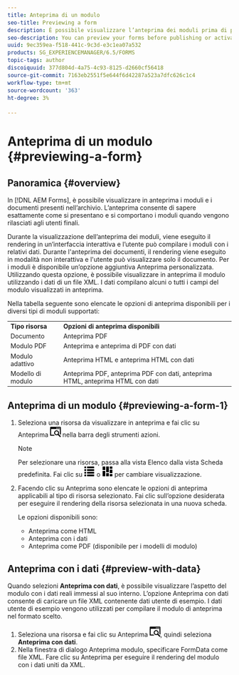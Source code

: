 ```yaml
---
title: Anteprima di un modulo
seo-title: Previewing a form
description: È possibile visualizzare l’anteprima dei moduli prima di pubblicarli o attivarli per assicurarsi che soddisfino le aspettative. Le opzioni di anteprima possono variare in base ai tipi di modulo supportati.
seo-description: You can preview your forms before publishing or activating to ensure it meets the expectations. Preview options may vary across the supported form types.
uuid: 9ec359ea-f518-441c-9c3d-e3c1ea07a532
products: SG_EXPERIENCEMANAGER/6.5/FORMS
topic-tags: author
discoiquuid: 377d804d-4a75-4c93-8125-d2660cf56418
source-git-commit: 7163eb2551f5e644f6d42287a523a7dfc626c1c4
workflow-type: tm+mt
source-wordcount: '363'
ht-degree: 3%

---
```



# Anteprima di un modulo {#previewing-a-form}

## Panoramica {#overview}

In [!DNL AEM Forms], è possibile visualizzare in anteprima i moduli e i documenti presenti nell’archivio. L’anteprima consente di sapere esattamente come si presentano e si comportano i moduli quando vengono rilasciati agli utenti finali.

Durante la visualizzazione dell’anteprima dei moduli, viene eseguito il rendering in un’interfaccia interattiva e l’utente può compilare i moduli con i relativi dati. Durante l&#39;anteprima dei documenti, il rendering viene eseguito in modalità non interattiva e l&#39;utente può visualizzare solo il documento. Per i moduli è disponibile un’opzione aggiuntiva Anteprima personalizzata. Utilizzando questa opzione, è possibile visualizzare in anteprima il modulo utilizzando i dati di un file XML. I dati compilano alcuni o tutti i campi del modulo visualizzati in anteprima.

Nella tabella seguente sono elencate le opzioni di anteprima disponibili per i diversi tipi di moduli supportati:

<table>
 <tbody>
  <tr>
   <td><strong>Tipo risorsa</strong><br /> </td>
   <td><strong>Opzioni di anteprima disponibili</strong><br /> </td>
  </tr>
  <tr>
   <td>Documento</td>
   <td>Anteprima PDF</td>
  </tr>
  <tr>
   <td>Modulo PDF</td>
   <td>Anteprima e anteprima di PDF con dati<br /> </td>
  </tr>
  <tr>
   <td>Modulo adattivo</td>
   <td>Anteprima HTML e anteprima HTML con dati</td>
  </tr>
  <tr>
   <td>Modello di modulo</td>
   <td>Anteprima PDF, anteprima PDF con dati, anteprima HTML, anteprima HTML con dati<br /> </td>
  </tr>
 </tbody>
</table>

## Anteprima di un modulo {#previewing-a-form-1}

1. Seleziona una risorsa da visualizzare in anteprima e fai clic su Anteprima ![aem6forms_preview](assets/aem6forms_preview.png) nella barra degli strumenti azioni.

   >[!NOTE]
   >
   >Per selezionare una risorsa, passa alla vista Elenco dalla vista Scheda predefinita. Fai clic su ![aem6forms_viewlist](assets/aem6forms_viewlist.png) o ![aem6forms_viewcard](assets/aem6forms_viewcard.png) per cambiare visualizzazione.

1. Facendo clic su Anteprima sono elencate le opzioni di anteprima applicabili al tipo di risorsa selezionato. Fai clic sull’opzione desiderata per eseguire il rendering della risorsa selezionata in una nuova scheda.

   Le opzioni disponibili sono:

   * Anteprima come HTML
   * Anteprima con i dati
   * Anteprima come PDF (disponibile per i modelli di modulo)

## Anteprima con i dati {#preview-with-data}

Quando selezioni **Anteprima con dati**, è possibile visualizzare l’aspetto del modulo con i dati reali immessi al suo interno. L’opzione Anteprima con dati consente di caricare un file XML contenente dati utente di esempio. I dati utente di esempio vengono utilizzati per compilare il modulo di anteprima nel formato scelto.

1. Seleziona una risorsa e fai clic su Anteprima ![aem6forms_preview](assets/aem6forms_preview.png), quindi seleziona **Anteprima con dati**.
1. Nella finestra di dialogo Anteprima modulo, specificare FormData come file XML. Fare clic su Anteprima per eseguire il rendering del modulo con i dati uniti da XML.

